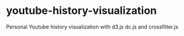 youtube-history-visualization
=============================

Personal Youtube history visualization with d3.js dc.js and crossfilter.js
